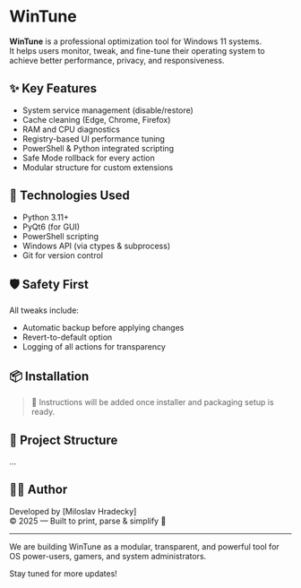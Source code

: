 # WinTune

**WinTune** is a professional optimization tool for Windows 11 systems.  
It helps users monitor, tweak, and fine-tune their operating system to achieve better performance, privacy, and responsiveness.

## ✨ Key Features

- System service management (disable/restore)
- Cache cleaning (Edge, Chrome, Firefox)
- RAM and CPU diagnostics
- Registry-based UI performance tuning
- PowerShell & Python integrated scripting
- Safe Mode rollback for every action
- Modular structure for custom extensions

## 🔧 Technologies Used

- Python 3.11+
- PyQt6 (for GUI)
- PowerShell scripting
- Windows API (via ctypes & subprocess)
- Git for version control

## 🛡️ Safety First

All tweaks include:

- Automatic backup before applying changes
- Revert-to-default option
- Logging of all actions for transparency

## 📦 Installation

> 📝 Instructions will be added once installer and packaging setup is ready.

## 📂 Project Structure

...

## 🧑‍💻 Author

Developed by [Miloslav Hradecky]  
© 2025 — Built to print, parse & simplify 🎉

---

We are building WinTune as a modular, transparent, and powerful tool for OS power-users, gamers, and system administrators.

Stay tuned for more updates!

